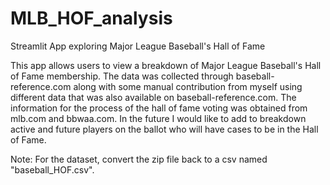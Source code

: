 # MLB_HOF_analysis
Streamlit App exploring Major League Baseball's Hall of Fame 

This app allows users to view a breakdown of Major League Baseball's Hall of Fame membership. The data was collected through baseball-reference.com along with some manual contribution from myself using different data that was also available on baseball-reference.com. The information for the process of the hall of fame voting was obtained from mlb.com and bbwaa.com. In the future I would like to add to breakdown active and future players on the ballot who will have cases to be in the Hall of Fame.

Note: For the dataset, convert the zip file back to a csv named "baseball_HOF.csv". 
